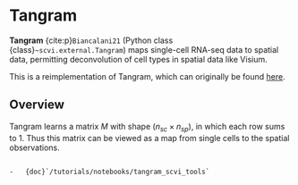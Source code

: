 # Tangram

**Tangram** {cite:p}`Biancalani21` (Python class {class}`~scvi.external.Tangram`) maps single-cell RNA-seq data to spatial data, permitting deconvolution of cell types in spatial data like Visium.

This is a reimplementation of Tangram, which can originally be found [here](https://github.com/broadinstitute/Tangram).

## Overview

Tangram learns a matrix $M$ with shape ($n_{sc} \times n_{sp}$), in which each row sums to 1. Thus this matrix can be viewed as a map from single cells to the spatial observations.

```{topic} Tutorials:

-   {doc}`/tutorials/notebooks/tangram_scvi_tools`
```
